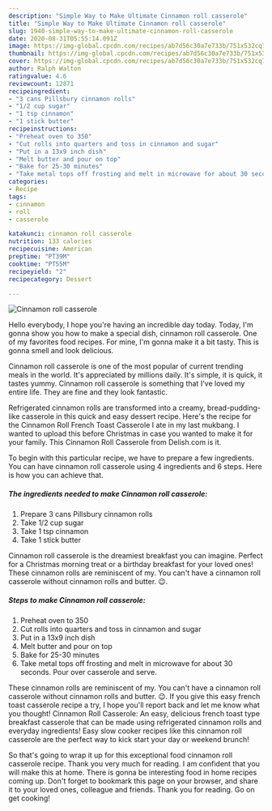 ```yaml
---
description: "Simple Way to Make Ultimate Cinnamon roll casserole"
title: "Simple Way to Make Ultimate Cinnamon roll casserole"
slug: 1940-simple-way-to-make-ultimate-cinnamon-roll-casserole
date: 2020-08-31T05:55:14.091Z
image: https://img-global.cpcdn.com/recipes/ab7d56c30a7e733b/751x532cq70/cinnamon-roll-casserole-recipe-main-photo.jpg
thumbnail: https://img-global.cpcdn.com/recipes/ab7d56c30a7e733b/751x532cq70/cinnamon-roll-casserole-recipe-main-photo.jpg
cover: https://img-global.cpcdn.com/recipes/ab7d56c30a7e733b/751x532cq70/cinnamon-roll-casserole-recipe-main-photo.jpg
author: Ralph Walton
ratingvalue: 4.6
reviewcount: 12871
recipeingredient:
- "3 cans Pillsbury cinnamon rolls"
- "1/2 cup sugar"
- "1 tsp cinnamon"
- "1 stick butter"
recipeinstructions:
- "Preheat oven to 350"
- "Cut rolls into quarters and toss in cinnamon and sugar"
- "Put in a 13x9 inch dish"
- "Melt butter and pour on top"
- "Bake for 25-30 minutes"
- "Take metal tops off frosting and melt in microwave for about 30 seconds. Pour over casserole and serve."
categories:
- Recipe
tags:
- cinnamon
- roll
- casserole

katakunci: cinnamon roll casserole 
nutrition: 133 calories
recipecuisine: American
preptime: "PT39M"
cooktime: "PT55M"
recipeyield: "2"
recipecategory: Dessert

---
```



![Cinnamon roll casserole](https://img-global.cpcdn.com/recipes/ab7d56c30a7e733b/751x532cq70/cinnamon-roll-casserole-recipe-main-photo.jpg)

Hello everybody, I hope you're having an incredible day today. Today, I'm gonna show you how to make a special dish, cinnamon roll casserole. One of my favorites food recipes. For mine, I'm gonna make it a bit tasty. This is gonna smell and look delicious.

Cinnamon roll casserole is one of the most popular of current trending meals in the world. It's appreciated by millions daily. It's simple, it is quick, it tastes yummy. Cinnamon roll casserole is something that I've loved my entire life. They are fine and they look fantastic.

Refrigerated cinnamon rolls are transformed into a creamy, bread-pudding-like casserole in this quick and easy dessert recipe. Here&#39;s the recipe for the Cinnamon Roll French Toast Casserole I ate in my last mukbang. I wanted to upload this before Christmas in case you wanted to make it for your family. This Cinnamon Roll Casserole from Delish.com is it.


To begin with this particular recipe, we have to prepare a few ingredients. You can have cinnamon roll casserole using 4 ingredients and 6 steps. Here is how you can achieve that.

<!--inarticleads1-->

##### The ingredients needed to make Cinnamon roll casserole:

1. Prepare 3 cans Pillsbury cinnamon rolls
1. Take 1/2 cup sugar
1. Take 1 tsp cinnamon
1. Take 1 stick butter


Cinnamon roll casserole is the dreamiest breakfast you can imagine. Perfect for a Christmas morning treat or a birthday breakfast for your loved ones! These cinnamon rolls are reminiscent of my. You can&#39;t have a cinnamon roll casserole without cinnamon rolls and butter. 😉. 

<!--inarticleads2-->

##### Steps to make Cinnamon roll casserole:

1. Preheat oven to 350
1. Cut rolls into quarters and toss in cinnamon and sugar
1. Put in a 13x9 inch dish
1. Melt butter and pour on top
1. Bake for 25-30 minutes
1. Take metal tops off frosting and melt in microwave for about 30 seconds. Pour over casserole and serve.


These cinnamon rolls are reminiscent of my. You can&#39;t have a cinnamon roll casserole without cinnamon rolls and butter. 😉. If you give this easy french toast casserole recipe a try, I hope you&#39;ll report back and let me know what you thought! Cinnamon Roll Casserole: An easy, delicious french toast type breakfast casserole that can be made using refrigerated cinnamon rolls and everyday ingredients! Easy slow cooker recipes like this cinnamon roll casserole are the perfect way to kick start your day or weekend brunch! 

So that's going to wrap it up for this exceptional food cinnamon roll casserole recipe. Thank you very much for reading. I am confident that you will make this at home. There is gonna be interesting food in home recipes coming up. Don't forget to bookmark this page on your browser, and share it to your loved ones, colleague and friends. Thank you for reading. Go on get cooking!
